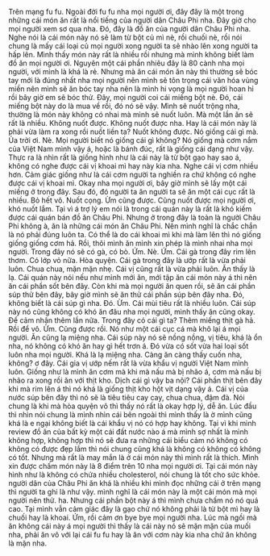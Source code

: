 Trên mạng fu fu. Ngoài đời fu fu nha mọi người ơi, đây đây là một trong những cái món ăn rất là nổi tiếng của người dân Châu Phi nha. Đây giờ cho mọi người xem sơ qua nha. Đó, đây là đồ ăn của người dân Châu Phi nha. Nghe nói là cái món này nó sẽ làm từ bột củ mì nè, rồi chuối nè, rồi nói chung là mấy cái loại củ mọi người xong người ta sẽ nhào lên xong người ta hấp lên. Mình thấy món này rất là nhiều rồi nhưng mà mình không biết làm đồ ăn mọi người ơi. Nguyên một cái phần nhiêu đây là 80 cành nha mọi người, với mình là khá là rẻ. Nhưng mà ăn cái món ăn này thì thường sẽ bóc tay mới là đúng nhất nha mọi người nên mình sẽ tôn trọng cái văn hóa vùng miền nên mình sẽ ăn bóc tay nha nên là mình hi vọng là mọi người hoan hỉ rồi bây giờ em sẽ bóc thử. Đây, mọi người coi cái miếng bột nè. Đó, cái miếng bột này do là mua về rồi, đó nó sẽ vậy. Mình sẽ nuốt trộng nha, thường là món này không có nhai mà mình sẽ nuốt luôn. Mà một lần ăn sẽ rất là nhiều. Không nuốt được. Không nuốt được nha. Hay là cái món này là phải vừa làm ra xong rồi nuốt liền ta? Nuốt không được. Nó giống cái gì mà. Ủa trời ơi. Nè. Mọi người biết nó giống cái gì không? Nó giống mà cơm nắm của Việt Nam mình vậy á, hoặc là bánh đúc, rất là giống cái dạng như vậy. Thực ra là nhìn rất là giống hình như là cái này là từ bột gạo hay sao á, không có nghe được cái vị khoai mì hay này kia nha. Nghe cái vị cơm nhiều hơn. Cảm giác giống như là cái cơm người ta nghiền ra chứ không có nghe được cái vị khoai mì. Okay nha mọi người ơi, bây giờ mình sẽ lấy một cái miếng ở trong đây. Sau đó, đó người ta ăn người ta sẽ ăn một cái cục rất là nhiều. Bỏ hết vô. Nuốt cọng. Ừm cũng được. Cũng nuốt được mọi người ơi, khó nuốt lắm. Tại vì á trợ lý em nói là trong cái quán này là rất là khó kiếm được cái quán bán đồ ăn Châu Phi. Nhưng ở trong đây là toàn là người Châu Phi không à, ăn là những cái món ăn Châu Phi. Nên mình nghĩ là chắc chắn là nó phải đúng luôn ta. Có thể là do cái khoai mì khi mà làm lên thì nó giống giống giống cơm hả. Rồi, thôi mình ăn mình xin phép là mình nhai nha mọi người. Trong đây nó sẽ có gà, có bò. Ứm. Nè. Ứm. Cái gà trong đây rim lên thơm. Có lớp vỏ nữa. Hòa quyện. Cái gà trong đây là ướp rất là vừa phải luôn. Chua chua, mặn mặn nhẹ. Cái vị cũng rất là vừa phải luôn. Ăn thấy là lạ. Cái quán này nói nếu như mình mới ăn, mới tập ăn cái món này á thì nên ăn cái phần sốt bên đây. Còn khi mà mọi người ăn quen rồi, sẽ ăn cái phần súp thử bên đây, bây giờ mình sẽ ăn thử cái phần súp bên đây nha. Đó, không biết là cái súp gì nha. Đó. Ừm. Cái mùi tiêu rất là nhiều luôn. Cái súp này nó cũng không có khó ăn đâu nha mọi người, mình thấy ăn cũng okay. Để cảm nhận thêm lần nữa. Trong đây có cái gì ta? Thêm miếng thịt gà hả. Rồi để vô. Ừm. Cũng được rồi. Nó như một cái cục cá mà khô lại á mọi người. Ăn cũng lạ miệng nha. Cái súp này nó sẽ nồng nồng, vị tiêu, khá là ổn nha, nó không có khó ăn hay gì hết trơn á. Đó vừa có sốt vừa hai loại sốt luôn nha mọi người. Khá là lạ miệng nha. Càng ăn càng thấy cuốn nha, không? ơ đây. Cái gia vị ướp nếm rất là vừa khẩu vị người Việt Nam mình luôn. Giống như là mình ăn cơm mà khi mà nấu mà bị nhão á, cơm mà nấu bị nhão ra xong rồi ăn với thịt kho. Dịch cái gì vậy ba nội? Cái phần thịt bên đây khi mà rim lên á thì nó khá là giống thịt kho hột vịt dạng vậy á. Cái vị của nước súp bên đây thì nó sẽ là tiêu tiêu cay cay, chua chua, đậm đà. Nói chung là khi mà hòa quyện vô thì thấy nó rất là okay hợp lý, dễ ăn. Lúc đầu thì nhìn nói chung là mình nhìn cái bên ngoài thì mình thấy là ờ mình cũng khá là e ngại không biết là cái khẩu vị nó có hợp hay không. Tại vì khi mình review đồ ăn của bất kỳ một cái đất nước nào á mà mình sợ nhất là mình không hợp, không hợp thì nó sẽ đưa ra những cái biểu cảm nó không có không có được đẹp lắm thì nói chung cũng khá là không có không có không có tốt. Nhưng mà rất là may mắn là ở cái món này thì mình rất là thích. Mình xin được chấm món này là 8 điểm trên 10 nha mọi người ơi. Tại cái món này hình như là không có chứa nhiều cholesterol, nói chung là tốt cho sức khỏe. người dân của Châu Phi ăn khá là nhiều khi mình đọc những cái ở trên mạng thì người ta ghi là như vậy. mình nghĩ là cái món này là một cái món mà mọi người nên thử. ha. Nhưng cái phần bột này á thì mình chưa chấm nó nó quá cao. Tại mình vẫn cảm giác đây là gạo chứ nó không phải là từ bột mì hay là chuối hay là khoai. Ứm, rồi cảm ơn bye bye mọi người nha. Lúc mà ngồi mà ăn không cái này á mọi người thì thấy là cái này nó sẽ mặn mặn của muối nha, phải ăn vô với lại cái fu fu hay là ăn với cơm này kia nha chứ ăn không là mặn nha.